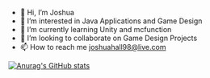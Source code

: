 - 👋 Hi, I’m Joshua 
- 👀 I’m interested in Java Applications and Game Design
- 🌱 I’m currently learning Unity and mcfunction
- 💞️ I’m looking to collaborate on Game Design Projects 
- 📫 How to reach me joshuahall98@live.com

[![Anurag's GitHub stats](https://github-readme-stats.vercel.app/api?username=joshuahall98&show_icons=true)](https://github.com/joshuahall98/github-readme-stats)

<!---
joshuahall98/joshuahall98 is a ✨ special ✨ repository because its `README.md` (this file) appears on your GitHub profile.
You can click the Preview link to take a look at your changes.
--->
